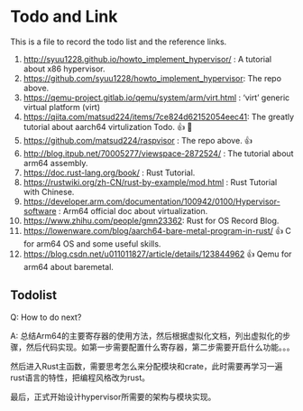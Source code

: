 # Todo and Link

This is a file to record the todo list and the reference links.

1. http://syuu1228.github.io/howto_implement_hypervisor/ : A tutorial about x86 hypervisor.
2. https://github.com/syuu1228/howto_implement_hypervisor: The repo above.
3. https://qemu-project.gitlab.io/qemu/system/arm/virt.html : ‘virt’ generic virtual platform (virt)
4. https://qiita.com/matsud224/items/7ce824d62152054eec41: The greatly tutorial about aarch64 virtulization Todo. 👍 👀️
5. https://github.com/matsud224/raspvisor : The repo above. 👍
6. http://blog.itpub.net/70005277/viewspace-2872524/ : The tutorial about arm64 assembly.
7. https://doc.rust-lang.org/book/ : Rust Tutorial.
8. https://rustwiki.org/zh-CN/rust-by-example/mod.html : Rust Tutorial with Chinese.
9. https://developer.arm.com/documentation/100942/0100/Hypervisor-software : Arm64 official doc about virtualization.
10. https://www.zhihu.com/people/gmn23362: Rust for OS Record Blog.
11. https://lowenware.com/blog/aarch64-bare-metal-program-in-rust/ 👍 C for arm64 OS and some useful skills.
12. https://blog.csdn.net/u011011827/article/details/123844962 👍 Qemu for arm64 about baremetal.

## Todolist

Q: How to do next?

A: 总结Arm64的主要寄存器的使用方法，然后根据虚拟化文档，列出虚拟化的步骤，然后代码实现。如第一步需要配置什么寄存器，第二步需要开启什么功能。。。

然后进入Rust主函数，需要思考怎么来分配模块和crate，此时需要再学习一遍rust语言的特性，把编程风格改为rust。

最后，正式开始设计hypervisor所需要的架构与模块实现。
